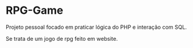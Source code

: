 # RPG-Game

Projeto pessoal focado em praticar lógica do PHP e interação com SQL.

Se trata de um jogo de rpg feito em website.
